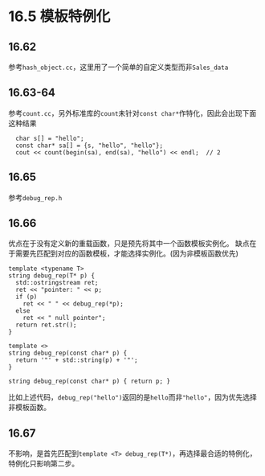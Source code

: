 # 16.5 模板特例化
## 16.62
参考`hash_object.cc`，这里用了一个简单的自定义类型而非`Sales_data`

## 16.63-64
参考`count.cc`，另外标准库的`count`未针对`const char*`作特化，因此会出现下面这种结果
```
  char s[] = "hello";
  const char* sa[] = {s, "hello", "hello"};
  cout << count(begin(sa), end(sa), "hello") << endl;  // 2
```

## 16.65
参考`debug_rep.h`

## 16.66
优点在于没有定义新的重载函数，只是预先将其中一个函数模板实例化。
缺点在于需要先匹配到对应的函数模板，才能选择实例化。(因为非模板函数优先)
```
template <typename T>
string debug_rep(T* p) {
  std::ostringstream ret;
  ret << "pointer: " << p;
  if (p)
    ret << " " << debug_rep(*p);
  else
    ret << " null pointer";
  return ret.str();
}

template <>
string debug_rep(const char* p) {
  return '"' + std::string(p) + '"';
}

string debug_rep(const char* p) { return p; }
```
比如上述代码，`debug_rep("hello")`返回的是`hello`而非`"hello"`，因为优先选择非模板函数。

## 16.67
不影响，是首先匹配到`template <T> debug_rep(T*)`，再选择最合适的特例化，特例化只影响第二步。
